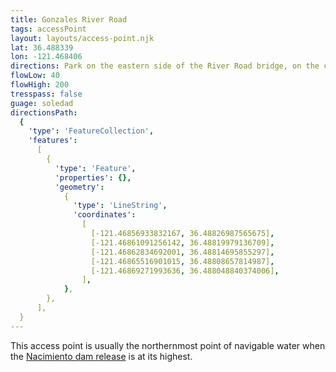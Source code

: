 ```yaml
---
title: Gonzales River Road
tags: accessPoint
layout: layouts/access-point.njk
lat: 36.488339
lon: -121.468406
directions: Park on the eastern side of the River Road bridge, on the corner of River Road and Short Road. There is a clear trail on the south-east corner of the bridge down to the water.
flowLow: 40
flowHigh: 200
tresspass: false
guage: soledad
directionsPath:
  {
    'type': 'FeatureCollection',
    'features':
      [
        {
          'type': 'Feature',
          'properties': {},
          'geometry':
            {
              'type': 'LineString',
              'coordinates':
                [
                  [-121.46856933832167, 36.48826987565675],
                  [-121.46861091256142, 36.48819979136709],
                  [-121.46862834692001, 36.48814695855297],
                  [-121.46865516901015, 36.48808657814987],
                  [-121.46869271993636, 36.488048840374006],
                ],
            },
        },
      ],
  }
---
```


This access point is usually the northernmost point of navigable water when the [Nacimiento dam release](/info/dam-release) is at its highest.
